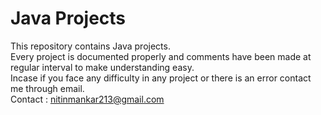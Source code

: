 # Java Projects
This repository contains Java projects.  
Every project is documented properly and comments have been made at regular interval to make understanding easy.  
Incase if you face any difficulty in any project or there is an error contact me through email.  
Contact : nitinmankar213@gmail.com
